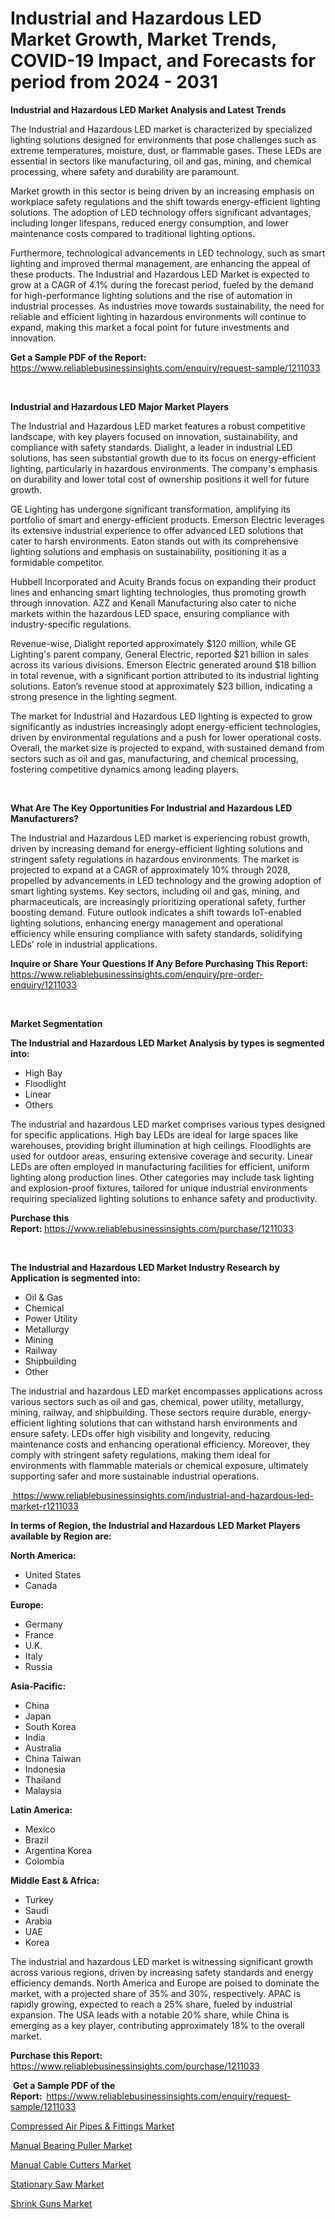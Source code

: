 <p><h1>Industrial and Hazardous LED Market Growth, Market Trends, COVID-19 Impact, and Forecasts for period from 2024 - 2031</h1></p><p><strong>Industrial and Hazardous LED Market Analysis and Latest Trends</strong></p>
<p><p>The Industrial and Hazardous LED market is characterized by specialized lighting solutions designed for environments that pose challenges such as extreme temperatures, moisture, dust, or flammable gases. These LEDs are essential in sectors like manufacturing, oil and gas, mining, and chemical processing, where safety and durability are paramount.</p><p>Market growth in this sector is being driven by an increasing emphasis on workplace safety regulations and the shift towards energy-efficient lighting solutions. The adoption of LED technology offers significant advantages, including longer lifespans, reduced energy consumption, and lower maintenance costs compared to traditional lighting options.</p><p>Furthermore, technological advancements in LED technology, such as smart lighting and improved thermal management, are enhancing the appeal of these products. The Industrial and Hazardous LED Market is expected to grow at a CAGR of 4.1% during the forecast period, fueled by the demand for high-performance lighting solutions and the rise of automation in industrial processes. As industries move towards sustainability, the need for reliable and efficient lighting in hazardous environments will continue to expand, making this market a focal point for future investments and innovation.</p></p>
<p><strong>Get a Sample PDF of the Report:&nbsp;</strong> <a href="https://www.reliablebusinessinsights.com/enquiry/request-sample/1211033?utm_campaign=1837&utm_medium=2&utm_source=Github&utm_content=ia&utm_term=16122024&utm_id=industrial-and-hazardous-led">https://www.reliablebusinessinsights.com/enquiry/request-sample/1211033</a></p>
<p>&nbsp;</p>
<p><strong>Industrial and Hazardous LED Major Market Players</strong></p>
<p><p>The Industrial and Hazardous LED market features a robust competitive landscape, with key players focused on innovation, sustainability, and compliance with safety standards. Dialight, a leader in industrial LED solutions, has seen substantial growth due to its focus on energy-efficient lighting, particularly in hazardous environments. The company's emphasis on durability and lower total cost of ownership positions it well for future growth.</p><p>GE Lighting has undergone significant transformation, amplifying its portfolio of smart and energy-efficient products. Emerson Electric leverages its extensive industrial experience to offer advanced LED solutions that cater to harsh environments. Eaton stands out with its comprehensive lighting solutions and emphasis on sustainability, positioning it as a formidable competitor.</p><p>Hubbell Incorporated and Acuity Brands focus on expanding their product lines and enhancing smart lighting technologies, thus promoting growth through innovation. AZZ and Kenall Manufacturing also cater to niche markets within the hazardous LED space, ensuring compliance with industry-specific regulations.</p><p>Revenue-wise, Dialight reported approximately $120 million, while GE Lighting's parent company, General Electric, reported $21 billion in sales across its various divisions. Emerson Electric generated around $18 billion in total revenue, with a significant portion attributed to its industrial lighting solutions. Eaton’s revenue stood at approximately $23 billion, indicating a strong presence in the lighting segment.</p><p>The market for Industrial and Hazardous LED lighting is expected to grow significantly as industries increasingly adopt energy-efficient technologies, driven by environmental regulations and a push for lower operational costs. Overall, the market size is projected to expand, with sustained demand from sectors such as oil and gas, manufacturing, and chemical processing, fostering competitive dynamics among leading players.</p></p>
<p>&nbsp;</p>
<p><strong>What Are The Key Opportunities For Industrial and Hazardous LED Manufacturers?</strong></p>
<p><p>The Industrial and Hazardous LED market is experiencing robust growth, driven by increasing demand for energy-efficient lighting solutions and stringent safety regulations in hazardous environments. The market is projected to expand at a CAGR of approximately 10% through 2028, propelled by advancements in LED technology and the growing adoption of smart lighting systems. Key sectors, including oil and gas, mining, and pharmaceuticals, are increasingly prioritizing operational safety, further boosting demand. Future outlook indicates a shift towards IoT-enabled lighting solutions, enhancing energy management and operational efficiency while ensuring compliance with safety standards, solidifying LEDs' role in industrial applications.</p></p>
<p><strong>Inquire or Share Your Questions If Any Before Purchasing This Report:</strong> <a href="https://www.reliablebusinessinsights.com/enquiry/pre-order-enquiry/1211033?utm_campaign=1837&utm_medium=2&utm_source=Github&utm_content=ia&utm_term=16122024&utm_id=industrial-and-hazardous-led">https://www.reliablebusinessinsights.com/enquiry/pre-order-enquiry/1211033</a></p>
<p>&nbsp;</p>
<p><strong>Market Segmentation</strong></p>
<p><strong>The Industrial and Hazardous LED Market Analysis by types is segmented into:</strong></p>
<p><ul><li>High Bay</li><li>Floodlight</li><li>Linear</li><li>Others</li></ul></p>
<p><p>The industrial and hazardous LED market comprises various types designed for specific applications. High bay LEDs are ideal for large spaces like warehouses, providing bright illumination at high ceilings. Floodlights are used for outdoor areas, ensuring extensive coverage and security. Linear LEDs are often employed in manufacturing facilities for efficient, uniform lighting along production lines. Other categories may include task lighting and explosion-proof fixtures, tailored for unique industrial environments requiring specialized lighting solutions to enhance safety and productivity.</p></p>
<p><strong>Purchase this Report:&nbsp;</strong><a href="https://www.reliablebusinessinsights.com/purchase/1211033?utm_campaign=1837&utm_medium=2&utm_source=Github&utm_content=ia&utm_term=16122024&utm_id=industrial-and-hazardous-led">https://www.reliablebusinessinsights.com/purchase/1211033</a></p>
<p>&nbsp;</p>
<p><strong>The Industrial and Hazardous LED Market Industry Research by Application is segmented into:</strong></p>
<p><ul><li>Oil & Gas</li><li>Chemical</li><li>Power Utility</li><li>Metallurgy</li><li>Mining</li><li>Railway</li><li>Shipbuilding</li><li>Other</li></ul></p>
<p><p>The industrial and hazardous LED market encompasses applications across various sectors such as oil and gas, chemical, power utility, metallurgy, mining, railway, and shipbuilding. These sectors require durable, energy-efficient lighting solutions that can withstand harsh environments and ensure safety. LEDs offer high visibility and longevity, reducing maintenance costs and enhancing operational efficiency. Moreover, they comply with stringent safety regulations, making them ideal for environments with flammable materials or chemical exposure, ultimately supporting safer and more sustainable industrial operations.</p></p>
<p><a href="https://www.reliablebusinessinsights.com/industrial-and-hazardous-led-market-r1211033?utm_campaign=1837&utm_medium=2&utm_source=Github&utm_content=ia&utm_term=16122024&utm_id=industrial-and-hazardous-led">&nbsp;https://www.reliablebusinessinsights.com/industrial-and-hazardous-led-market-r1211033</a></p>
<p><strong>In terms of Region, the Industrial and Hazardous LED Market Players available by Region are:</strong></p>
<p>
    <p> <strong> North America: </strong>
        <ul>
            <li>United States</li>
            <li>Canada</li>
        </ul>
        </p> 
    <p> <strong> Europe: </strong>
        <ul>
            <li>Germany</li>
            <li>France</li>
            <li>U.K.</li>
            <li>Italy</li>
            <li>Russia</li>
        </ul>
        </p> 
    <p> <strong> Asia-Pacific: </strong>
        <ul>
            <li>China</li>
            <li>Japan</li>
            <li>South Korea</li>
            <li>India</li>
            <li>Australia</li>
            <li>China Taiwan</li>
            <li>Indonesia</li>
            <li>Thailand</li>
            <li>Malaysia</li>
        </ul>
        </p> 
    <p> <strong> Latin America: </strong>
        <ul>
            <li>Mexico</li>
            <li>Brazil</li>
            <li>Argentina Korea</li>
            <li>Colombia</li>
        </ul>
        </p> 
    <p> <strong> Middle East & Africa: </strong>
        <ul>
            <li>Turkey</li>
            <li>Saudi</li>
            <li>Arabia</li>
            <li>UAE</li>
            <li>Korea</li>
        </ul>
    </p>
    </p>
<p><p>The industrial and hazardous LED market is witnessing significant growth across various regions, driven by increasing safety standards and energy efficiency demands. North America and Europe are poised to dominate the market, with a projected share of 35% and 30%, respectively. APAC is rapidly growing, expected to reach a 25% share, fueled by industrial expansion. The USA leads with a notable 20% share, while China is emerging as a key player, contributing approximately 18% to the overall market.</p></p>
<p><strong>Purchase this Report: </strong><a href="https://www.reliablebusinessinsights.com/purchase/1211033?utm_campaign=1837&utm_medium=2&utm_source=Github&utm_content=ia&utm_term=16122024&utm_id=industrial-and-hazardous-led">https://www.reliablebusinessinsights.com/purchase/1211033</a></p>
<p>&nbsp;<strong>Get a Sample PDF of the Report:&nbsp;&nbsp;</strong><a href="https://www.reliablebusinessinsights.com/enquiry/request-sample/1211033?utm_campaign=1837&utm_medium=2&utm_source=Github&utm_content=ia&utm_term=16122024&utm_id=industrial-and-hazardous-led">https://www.reliablebusinessinsights.com/enquiry/request-sample/1211033</a></p>
<p><strong></strong></p>
<p><p><a href="https://github.com/tona7vba/Market-Research-Report-List-1/blob/main/compressed-air-pipes-fittings-market.md?utm_campaign=1837&utm_medium=2&utm_source=Github&utm_content=ia&utm_term=16122024&utm_id=industrial-and-hazardous-led">Compressed Air Pipes & Fittings Market</a></p><p><a href="https://www.linkedin.com/pulse/navigating-competitive-landscape-manual-bearing-puller-2pbee?utm_campaign=1837&utm_medium=2&utm_source=Github&utm_content=ia&utm_term=16122024&utm_id=industrial-and-hazardous-led">Manual Bearing Puller Market</a></p><p><a href="https://www.linkedin.com/pulse/comprehensive-manual-cable-cutters-market-report-2024-2031-72c0e?utm_campaign=1837&utm_medium=2&utm_source=Github&utm_content=ia&utm_term=16122024&utm_id=industrial-and-hazardous-led">Manual Cable Cutters Market</a></p><p><a href="https://www.linkedin.com/pulse/stationary-saw-market-analysis-trends-share-sales-size-growth-bocwe?utm_campaign=1837&utm_medium=2&utm_source=Github&utm_content=ia&utm_term=16122024&utm_id=industrial-and-hazardous-led">Stationary Saw Market</a></p><p><a href="https://www.linkedin.com/pulse/shrink-guns-market-growth-forecast-from-2024-2031-89-cagr-jrvle?utm_campaign=1837&utm_medium=2&utm_source=Github&utm_content=ia&utm_term=16122024&utm_id=industrial-and-hazardous-led">Shrink Guns Market</a></p></p>